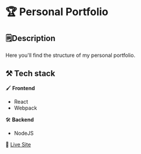 # 🏆 Personal Portfolio

## 🗒️Description
<p>Here you'll find the structure of my personal portfolio.</p>

## ⚒️ Tech stack
🖌️ <strong>Frontend</strong>
<ul>
  <li>React</li>
  <li>Webpack</li>
</ul>
🛠️ <strong>Backend</strong>
<ul>
  <li>NodeJS</li>
</ul>
🚀 <a href="">Live Site</a>

